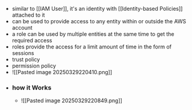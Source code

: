 * 
  similar to [[IAM User]], it's an identity with [[Identity-based Policies]] attached to it
* can be used to provide access to any entity within or outside the AWS account
* a role can be used by multiple entities at the same time to get the required access
* roles provide the access for a limit amount of time in the form of sessions
* trust policy
* permission policy
* ![[Pasted image 20250329220410.png]]
* ### how it Works
	* ![[Pasted image 20250329220849.png]]